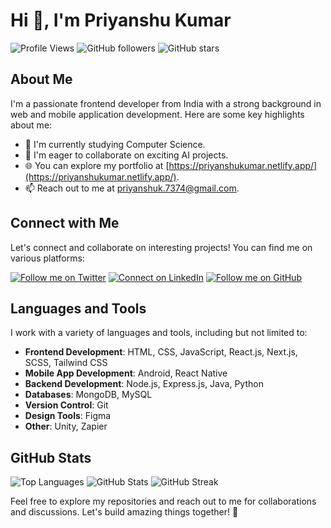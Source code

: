 # Hi 👋, I'm Priyanshu Kumar

![Profile Views](https://komarev.com/ghpvc/?username=blackshort&label=Profile%20views&color=0e75b6&style=flat)
![GitHub followers](https://img.shields.io/github/followers/blackshort?style=social)
![GitHub stars](https://img.shields.io/github/stars/blackshort?style=social)
<!-- ![GitHub forks](https://img.shields.io/github/forks/blackshort?style=social) -->

## About Me

I'm a passionate frontend developer from India with a strong background in web and mobile application development. Here are some key highlights about me:

- 🔭 I'm currently studying Computer Science.
- 👯 I'm eager to collaborate on exciting AI projects.
- 🌐 You can explore my portfolio at [https://priyanshukumar.netlify.app/](https://priyanshukumar.netlify.app/).
- 📫 Reach out to me at [priyanshuk.7374@gmail.com](mailto:priyanshuk.7374@gmail.com).

## Connect with Me

Let's connect and collaborate on interesting projects! You can find me on various platforms:

<a href="https://x.com/Priyanshu_K_O?t=zJbuegecqNAalpPsGY_1yw&s=09" target="_blank"><img src="https://img.shields.io/twitter/follow/Priyanshu_K_O?logo=twitter&style=for-the-badge" alt="Follow me on Twitter"></a>
<a href="https://www.linkedin.com/in/priyanshu-kumar7374" target="_blank"><img src="https://raw.githubusercontent.com/rahuldkjain/github-profile-readme-generator/master/src/images/icons/Social/linked-in-alt.svg" alt="Connect on LinkedIn"></a>
<a href="https://github.com/BlackShort" target="_blank"><img src="https://img.shields.io/github/followers/blackshort?label=Follow%20me%20on%20GitHub&style=social" alt="Follow me on GitHub"></a>

## Languages and Tools

I work with a variety of languages and tools, including but not limited to:

- **Frontend Development**: HTML, CSS, JavaScript, React.js, Next.js, SCSS, Tailwind CSS
- **Mobile App Development**: Android, React Native
- **Backend Development**: Node.js, Express.js, Java, Python
- **Databases**: MongoDB, MySQL
- **Version Control**: Git
- **Design Tools**: Figma
- **Other**: Unity, Zapier

## GitHub Stats

![Top Languages](https://github-readme-stats.vercel.app/api/top-langs/?username=blackshort&show_icons=true&locale=en&layout=compact)
![GitHub Stats](https://github-readme-stats.vercel.app/api?username=blackshort&show_icons=true&locale=en)
![GitHub Streak](https://github-readme-streak-stats.herokuapp.com/?user=blackshort)

Feel free to explore my repositories and reach out to me for collaborations and discussions. Let's build amazing things together! 🚀
